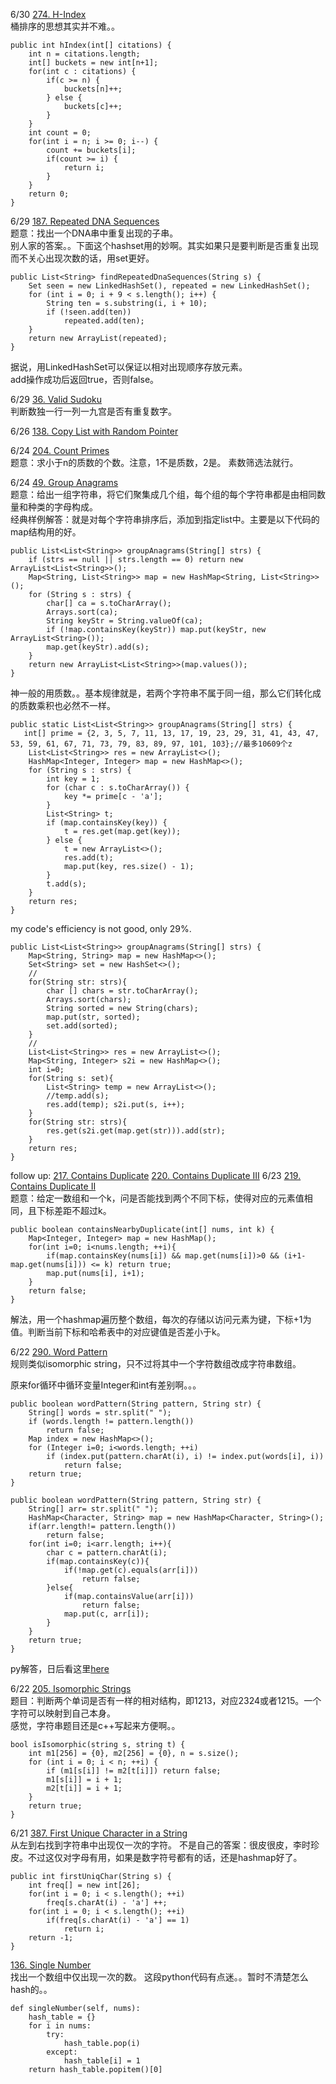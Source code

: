 6/30 [274. H-Index]()<br>
桶排序的思想其实并不难。。
```
public int hIndex(int[] citations) {
    int n = citations.length;
    int[] buckets = new int[n+1];
    for(int c : citations) {
        if(c >= n) {
            buckets[n]++;
        } else {
            buckets[c]++;
        }
    }
    int count = 0;
    for(int i = n; i >= 0; i--) {
        count += buckets[i];
        if(count >= i) {
            return i;
        }
    }
    return 0;
}
```

6/29 [187. Repeated DNA Sequences](https://leetcode.com/problems/repeated-dna-sequences/description/)<br>
题意：找出一个DNA串中重复出现的子串。<br>
别人家的答案。。下面这个hashset用的妙啊。其实如果只是要判断是否重复出现而不关心出现次数的话，用set更好。
```
public List<String> findRepeatedDnaSequences(String s) {
    Set seen = new LinkedHashSet(), repeated = new LinkedHashSet();
    for (int i = 0; i + 9 < s.length(); i++) {
        String ten = s.substring(i, i + 10);
        if (!seen.add(ten))
            repeated.add(ten);
    }
    return new ArrayList(repeated);
}
```
据说，用LinkedHashSet可以保证以相对出现顺序存放元素。<br>
add操作成功后返回true，否则false。

6/29 [36. Valid Sudoku]()<br>
判断数独一行一列一九宫是否有重复数字。

6/26 [138. Copy List with Random Pointer](https://leetcode.com/problems/copy-list-with-random-pointer/description/)<br>

6/24 [204. Count Primes](https://leetcode.com/problems/count-primes/description/)<br>
题意：求小于n的质数的个数。注意，1不是质数，2是。
素数筛选法就行。

6/24 [49. Group Anagrams](https://leetcode.com/problems/group-anagrams/description/)<br>
题意：给出一组字符串，将它们聚集成几个组，每个组的每个字符串都是由相同数量和种类的字母构成。<br>
经典样例解答：就是对每个字符串排序后，添加到指定list中。主要是以下代码的map结构用的好。
```
public List<List<String>> groupAnagrams(String[] strs) {
    if (strs == null || strs.length == 0) return new ArrayList<List<String>>();
    Map<String, List<String>> map = new HashMap<String, List<String>>();
    for (String s : strs) {
        char[] ca = s.toCharArray();
        Arrays.sort(ca);
        String keyStr = String.valueOf(ca);
        if (!map.containsKey(keyStr)) map.put(keyStr, new ArrayList<String>());
        map.get(keyStr).add(s);
    }
    return new ArrayList<List<String>>(map.values());
}
```
神一般的用质数。。基本规律就是，若两个字符串不属于同一组，那么它们转化成的质数乘积也必然不一样。
```
public static List<List<String>> groupAnagrams(String[] strs) { 
   int[] prime = {2, 3, 5, 7, 11, 13, 17, 19, 23, 29, 31, 41, 43, 47, 53, 59, 61, 67, 71, 73, 79, 83, 89, 97, 101, 103};//最多10609个z
    List<List<String>> res = new ArrayList<>();
    HashMap<Integer, Integer> map = new HashMap<>();
    for (String s : strs) {
        int key = 1;
        for (char c : s.toCharArray()) {
            key *= prime[c - 'a'];
        }
        List<String> t;
        if (map.containsKey(key)) {
            t = res.get(map.get(key));
        } else {
            t = new ArrayList<>();
            res.add(t);
            map.put(key, res.size() - 1);
        }
        t.add(s);
    }
    return res;
}
```
my code's efficiency is not good, only 29%.
```
public List<List<String>> groupAnagrams(String[] strs) {
    Map<String, String> map = new HashMap<>();
    Set<String> set = new HashSet<>();
    //
    for(String str: strs){
        char [] chars = str.toCharArray();
        Arrays.sort(chars);
        String sorted = new String(chars);
        map.put(str, sorted);
        set.add(sorted);
    }
    //
    List<List<String>> res = new ArrayList<>();
    Map<String, Integer> s2i = new HashMap<>();
    int i=0;
    for(String s: set){
        List<String> temp = new ArrayList<>();
        //temp.add(s);
        res.add(temp); s2i.put(s, i++);
    }
    for(String str: strs){
        res.get(s2i.get(map.get(str))).add(str);
    }
    return res;
}
```

follow up:
[217. Contains Duplicate]() [220. Contains Duplicate III](https://leetcode.com/problems/contains-duplicate-iii/description/)
6/23 [219. Contains Duplicate II](https://leetcode.com/problems/contains-duplicate-ii/description/)<br>
题意：给定一数组和一个k，问是否能找到两个不同下标，使得对应的元素值相同，且下标差距不超过k。<br>
```
public boolean containsNearbyDuplicate(int[] nums, int k) {
    Map<Integer, Integer> map = new HashMap();
    for(int i=0; i<nums.length; ++i){
        if(map.containsKey(nums[i]) && map.get(nums[i])>0 && (i+1-map.get(nums[i])) <= k) return true;
        map.put(nums[i], i+1);
    }
    return false;
}
```
解法，用一个hashmap遍历整个数组，每次的存储以访问元素为键，下标+1为值。判断当前下标和哈希表中的对应键值是否差小于k。


6/22 [290. Word Pattern](https://leetcode.com/problems/word-pattern/description/)<br>
规则类似isomorphic string，只不过将其中一个字符数组改成字符串数组。

原来for循环中循环变量Integer和int有差别啊。。。
```
public boolean wordPattern(String pattern, String str) {
    String[] words = str.split(" ");
    if (words.length != pattern.length())
        return false;
    Map index = new HashMap<>();
    for (Integer i=0; i<words.length; ++i)
        if (index.put(pattern.charAt(i), i) != index.put(words[i], i))
            return false;
    return true;
}
```
```
public boolean wordPattern(String pattern, String str) {
    String[] arr= str.split(" ");
    HashMap<Character, String> map = new HashMap<Character, String>();
    if(arr.length!= pattern.length())
        return false;
    for(int i=0; i<arr.length; i++){
        char c = pattern.charAt(i);
        if(map.containsKey(c)){
            if(!map.get(c).equals(arr[i]))
                return false;
        }else{
            if(map.containsValue(arr[i]))
                return false;
            map.put(c, arr[i]);
        }    
    }
    return true;
}
```

py解答，日后看这里[here](https://leetcode.com/problems/word-pattern/discuss/73433/Short-in-Python)<br>

6/22 [205. Isomorphic Strings](https://leetcode.com/problems/isomorphic-strings/description/)<br>
题目：判断两个单词是否有一样的相对结构，即1213，对应2324或者1215。一个字符可以映射到自己本身。<br>
感觉，字符串题目还是c++写起来方便啊。。
```
bool isIsomorphic(string s, string t) {
    int m1[256] = {0}, m2[256] = {0}, n = s.size();
    for (int i = 0; i < n; ++i) {
        if (m1[s[i]] != m2[t[i]]) return false;
        m1[s[i]] = i + 1;
        m2[t[i]] = i + 1;
    }
    return true;
}
```

6/21 [387. First Unique Character in a String](https://leetcode.com/problems/first-unique-character-in-a-string/description/)<br>
从左到右找到字符串中出现仅一次的字符。
不是自己的答案：很皮很皮，李时珍皮。不过这仅对字母有用，如果是数字符号都有的话，还是hashmap好了。
```
public int firstUniqChar(String s) {
    int freq[] = new int[26];
    for(int i = 0; i < s.length(); ++i)
        freq[s.charAt(i) - 'a'] ++;
    for(int i = 0; i < s.length(); ++i)
        if(freq[s.charAt(i) - 'a'] == 1)
            return i;
    return -1;
}
```

[136. Single Number](https://leetcode.com/problems/single-number/description/)<br>
找出一个数组中仅出现一次的数。
这段python代码有点迷。。暂时不清楚怎么hash的。。
```
def singleNumber(self, nums):
    hash_table = {}
    for i in nums:
        try:
            hash_table.pop(i)
        except:
            hash_table[i] = 1
    return hash_table.popitem()[0]
```
